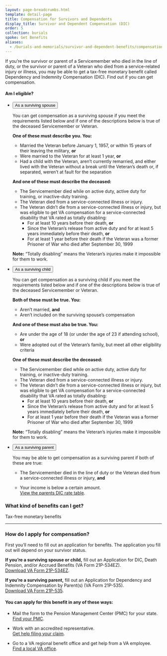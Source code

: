```yaml
---
layout: page-breadcrumbs.html
template: detail-page
title: Compensation for Survivors and Dependents
display_title: Survivor and Dependent Compensation (DIC)
order: 5
collection: burials
spoke: Get Benefits
aliases:
  - /burials-and-memorials/survivor-and-dependent-benefits/compensation/
---
```


<div class="va-introtext">

If you’re the survivor or parent of a Servicemember who died in the line of duty, or the survivor or parent of a Veteran who died from a service-related injury or illness, you may be able to get a tax-free monetary benefit called Dependency and Indemnity Compensation (DIC). Find out if you can get compensation.

</div>

#### Am I eligible?

<div class="usa-accordion">
<ul class="usa-unstyled-list">
<li>
<button class="usa-button-unstyled usa-accordion-button" aria-controls="VA-burials-survivor-spouse">As a surviving spouse</button>
<div id="VA-burials-survivor-spouse" class="usa-accordion-content">

You can get compensation as a surviving spouse if you meet the requirements listed below and if one of the descriptions below is true of the deceased Servicemember or Veteran.

**One of these must describe you. You:**
- Married the Veteran before January 1, 1957, or within 15 years of their leaving the military, **or**
- Were married to the Veteran for at least 1 year, **or**
- Had a child with the Veteran, aren’t currently remarried, and either lived with the Veteran without a break until the Veteran’s death or, if separated, weren’t at fault for the separation

**And one of these must describe the deceased:**
- The Servicemember died while on active duty, active duty for training, or inactive-duty training.
- The Veteran died from a service-connected illness or injury.
- The Veteran didn’t die from a service-connected illness or injury, but was eligible to get VA compensation for a service-connected disability that VA rated as totally disabling:
  - For at least 10 years before their death, **or**
  - Since the Veteran’s release from active duty and for at least 5 years immediately before their death, **or**
  - For at least 1 year before their death if the Veteran was a former Prisoner of War who died after September 30, 1999

**Note:** “Totally disabling” means the Veteran’s injuries make it impossible for them to work.

</div>
</li>
<li>
<button class="usa-button-unstyled usa-accordion-button" aria-controls="VA-burials-survivor-child">As a surviving child</button>
<div id="VA-burials-survivor-child" class="usa-accordion-content">

You can get compensation as a surviving child if you meet the requirements listed below and if one of the descriptions below is true of the deceased Servicemember or Veteran.

**Both of these must be true. You:**
- Aren’t married, **and**
- Aren’t included on the surviving spouse’s compensation

**And one of these must also be true. You:**
- Are under the age of 18 (or under the age of 23 if attending school), **or**
- Were adopted out of the Veteran’s family, but meet all other eligibility criteria

**One of these must describe the deceased:**
- The Servicemember died while on active duty, active duty for training, or inactive-duty training.
- The Veteran died from a service-connected illness or injury.
- The Veteran didn’t die from a service-connected illness or injury, but was eligible to get VA compensation for a service-connected disability that VA rated as totally disabling:
  - For at least 10 years before their death, **or**
  - Since the Veteran’s release from active duty and for at least 5 years immediately before their death, **or**
  - For at least 1 year before their death if the Veteran was a former Prisoner of War who died after September 30, 1999

**Note:** “Totally disabling” means the Veteran’s injuries make it impossible for them to work.

</li>
<li>
<button class="usa-button-unstyled usa-accordion-button" aria-controls="VA-burials-survivor-parent">As a surviving parent</button>
<div id="VA-burials-survivor-parent" class="usa-accordion-content">

  You may be able to get compensation as a surviving parent if both of these are true:
- The Servicemember died in the line of duty or the Veteran died from a service-connected illness or injury, **and**
- Your income is below a certain amount. <br>
[View the parents DIC rate table]( https://benefits.va.gov/Pension/current_rates_Parents_DIC_pen.asp).

   </div>
  </div>
  </li>
 </ul>

### What kind of benefits can I get?

Tax-free monetary benefits

-------------------------------------

### How do I apply for compensation?

First you’ll need to fill out an application for benefits. The application you fill out will depend on your survivor status.

**If you’re a surviving spouse or child,** fill out an Application for DIC, Death Pension, and/or Accrued Benefits (VA Form 21P-534EZ). <br>
[Download VA Form 21P-534EZ](https://www.vba.va.gov/pubs/forms/VBA-21P-534EZ-ARE.pdf).

**If you’re a surviving parent,** fill out an Application for Dependency and Indemnity Compensation by Parent(s) (VA Form 21P-535). <br>
[Download VA Form 21P-535](https://www.vba.va.gov/pubs/forms/VBA-21P-535-ARE.pdf).

#### You can apply for this benefit in any of these ways:

- Mail the form to the Pension Management Center (PMC) for your state. <br>
[Find your PMC](/pension/pension-management-center/).

- Work with an accredited representative. <br>
[Get help filing your claim](/disability-benefits/apply/help/index.html).

- Go to a VA regional benefit office and get help from a VA employee. <br>
[Find a local VA office](/facilities/).
